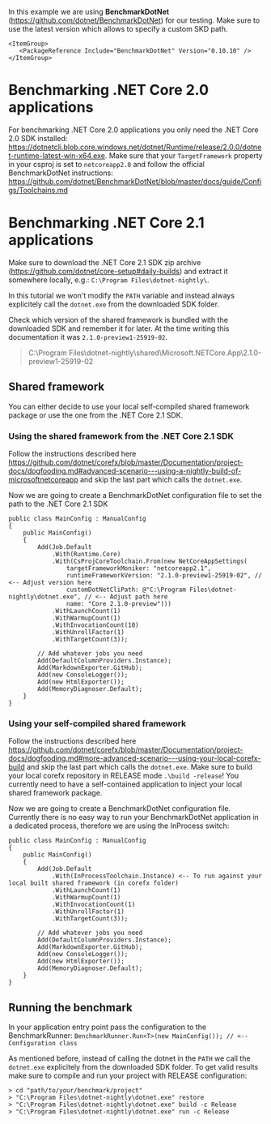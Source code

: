 In this example we are using **BenchmarkDotNet** (https://github.com/dotnet/BenchmarkDotNet) for our testing. Make sure to use the latest version which allows to specify a custom SKD path.

```
<ItemGroup>
   <PackageReference Include="BenchmarkDotNet" Version="0.10.10" />
</ItemGroup>
```

# Benchmarking .NET Core 2.0 applications
For benchmarking .NET Core 2.0 applications you only need the .NET Core 2.0 SDK installed: https://dotnetcli.blob.core.windows.net/dotnet/Runtime/release/2.0.0/dotnet-runtime-latest-win-x64.exe. Make sure that your `TargetFramework` property in your csproj is set to `netcoreapp2.0` and follow the official BenchmarkDotNet instructions: https://github.com/dotnet/BenchmarkDotNet/blob/master/docs/guide/Configs/Toolchains.md

# Benchmarking .NET Core 2.1 applications
Make sure to download the .NET Core 2.1 SDK zip archive (https://github.com/dotnet/core-setup#daily-builds) and extract it somewhere locally, e.g.: `C:\Program Files\dotnet-nightly\`.

In this tutorial we won't modify the `PATH` variable and instead always explicitely call the `dotnet.exe` from the downloaded SDK folder.

Check which version of the shared framework is bundled with the downloaded SDK and remember it for later. At the time writing this documentation it was `2.1.0-preview1-25919-02`.
> C:\Program Files\dotnet-nightly\shared\Microsoft.NETCore.App\2.1.0-preview1-25919-02

## Shared framework
You can either decide to use your local self-compiled shared framework package or use the one from the .NET Core 2.1 SDK.

### Using the shared framework from the .NET Core 2.1 SDK
Follow the instructions described here https://github.com/dotnet/corefx/blob/master/Documentation/project-docs/dogfooding.md#advanced-scenario---using-a-nightly-build-of-microsoftnetcoreapp and skip the last part which calls the `dotnet.exe`.

Now we are going to create a BenchmarkDotNet configuration file to set the path to the .NET Core 2.1 SDK

```
public class MainConfig : ManualConfig
{
    public MainConfig()
    {
        Add(Job.Default
            .With(Runtime.Core)
            .With(CsProjCoreToolchain.From(new NetCoreAppSettings(
                targetFrameworkMoniker: "netcoreapp2.1",
                runtimeFrameworkVersion: "2.1.0-preview1-25919-02", // <-- Adjust version here
                customDotNetCliPath: @"C:\Program Files\dotnet-nightly\dotnet.exe", // <-- Adjust path here
                name: "Core 2.1.0-preview")))
            .WithLaunchCount(1)
            .WithWarmupCount(1)
            .WithInvocationCount(10)
            .WithUnrollFactor(1)
            .WithTargetCount(3));

        // Add whatever jobs you need
        Add(DefaultColumnProviders.Instance);
        Add(MarkdownExporter.GitHub);
        Add(new ConsoleLogger());
        Add(new HtmlExporter());
        Add(MemoryDiagnoser.Default);
    }
}
```



### Using your self-compiled shared framework
Follow the instructions described here https://github.com/dotnet/corefx/blob/master/Documentation/project-docs/dogfooding.md#more-advanced-scenario---using-your-local-corefx-build and skip the last part which calls the `dotnet.exe`.
Make sure to build your local corefx repository in RELEASE mode `.\build -release`! You currently need to have a self-contained application to inject your local shared framework package.

Now we are going to create a BenchmarkDotNet configuration file. Currently there is no easy way to run your BenchmarkDotNet application in a dedicated process, therefore we are using the InProcess switch:

```
public class MainConfig : ManualConfig
{
    public MainConfig()
    {
        Add(Job.Default
            .With(InProcessToolchain.Instance) <-- To run against your local built shared framework (in corefx folder)
            .WithLaunchCount(1)
            .WithWarmupCount(1)
            .WithInvocationCount(1)
            .WithUnrollFactor(1)
            .WithTargetCount(3));

        // Add whatever jobs you need
        Add(DefaultColumnProviders.Instance);
        Add(MarkdownExporter.GitHub);
        Add(new ConsoleLogger());
        Add(new HtmlExporter());
        Add(MemoryDiagnoser.Default);
    }
}
```

## Running the benchmark

In your application entry point pass the configuration to the BenchmarkRunner:
`BenchmarkRunner.Run<T>(new MainConfig()); // <-- Configuration class`

As mentioned before, instead of calling the dotnet in the `PATH` we call the `dotnet.exe` explicitely from the downloaded SDK folder.
To get valid results make sure to compile and run your project with RELEASE configuration:

```
> cd "path/to/your/benchmark/project"
> "C:\Program Files\dotnet-nightly\dotnet.exe" restore
> "C:\Program Files\dotnet-nightly\dotnet.exe" build -c Release
> "C:\Program Files\dotnet-nightly\dotnet.exe" run -c Release
```
